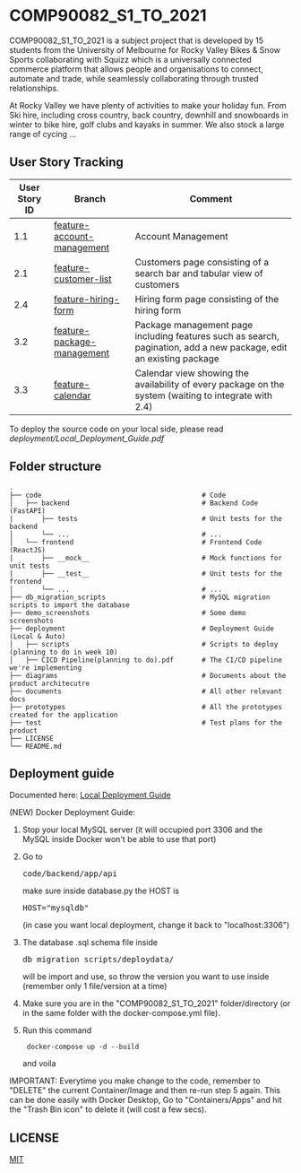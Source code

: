 # COMP90082_S1_TO_2021
COMP90082_S1_TO_2021 is a subject project that is developed by 15 students from the University of Melbourne for Rocky Valley Bikes & Snow Sports collaborating with Squizz which is a universally connected commerce platform that allows people and organisations to connect, automate and trade, while seamlessly collaborating through trusted relationships.

At Rocky Valley we have plenty of activities to make your holiday fun. From Ski hire, including cross country, back country, downhill and snowboards in winter to bike hire, golf clubs and kayaks in summer. We also stock a large range of cycing ...



## User Story Tracking

| User Story ID | Branch | Comment |
|---------------|--------|---------|
| 1.1           |[feature-account-management](https://github.com/ndhngoc91/COMP90082_S1_TO_2021/tree/feature-account)|Account Management|
| 2.1           |[feature-customer-list](https://github.com/ndhngoc91/COMP90082_S1_TO_2021/tree/feature-customer-list)|Customers page consisting of a search bar and tabular view of customers|
| 2.4           |[feature-hiring-form](https://github.com/ndhngoc91/COMP90082_S1_TO_2021/tree/feature-hiring-form)|Hiring form page consisting of the hiring form|
| 3.2           |[feature-package-management](https://github.com/ndhngoc91/COMP90082_S1_TO_2021/tree/feature-package-management)|Package management page including features such as search, pagination, add a new package, edit an existing package         |
| 3.3           |[feature-calendar](https://github.com/ndhngoc91/COMP90082_S1_TO_2021/tree/feature-calendar)|Calendar view showing the availability of every package on the system (waiting to integrate with 2.4)         |

To deploy the source code on your local side, please read *deployment/Local_Deployment_Guide.pdf*


## Folder structure

    .
    ├── code                                        # Code
    │   ├── backend                                 # Backend Code (FastAPI)
    |       ├── tests                               # Unit tests for the backend
    │       └── ...                                 # ...
    │   └── frontend                                # Frontend Code (ReactJS)
    |       ├── __mock__                            # Mock functions for unit tests
    |       ├── __test__                            # Unit tests for the frontend
    │       └── ...                                 # ...
    ├── db_migration_scripts                        # MySQL migration scripts to import the database
    ├── demo_screenshots                            # Some demo screenshots
    ├── deployment                                  # Deployment Guide (Local & Auto)
    │   ├── scripts                                 # Scripts to deploy (planning to do in week 10)
    │   ├── CICD Pipeline(planning to do).pdf       # The CI/CD pipeline we're implementing
    ├── diagrams                                    # Documents about the product architecutre
    ├── documents                                   # All other relevant docs
    ├── prototypes                                  # All the prototypes created for the application
    ├── test                                        # Test plans for the product
    ├── LICENSE
    └── README.md
    
## Deployment guide
  
Documented here: [Local Deployment Guide](https://github.com/ndhngoc91/COMP90082_S1_TO_2021/blob/master/deployment/Local%20Deployment%20Guide.pdf)

(NEW) Docker Deployment Guide:

1. Stop your local MySQL server (it will occupied port 3306 and the MySQL inside Docker won't be able to use that port)
2. Go to <pre>code/backend/app/api</pre> make sure inside database.py the HOST is <pre>HOST="mysqldb"</pre>
(in case you want local deployment, change it back to "localhost:3306")
3. The database .sql schema file inside <pre>db_migration_scripts/deploydata/</pre> will be import and use, so throw the version you want to use inside (remember only 1 file/version at a time)
4. Make sure you are in the "COMP90082_S1_TO_2021" folder/directory (or in the same folder with the docker-compose.yml file).

5. Run this command

        docker-compose up -d --build
   and voila

IMPORTANT: Everytime you make change to the code, remember to "DELETE" the current Container/Image and then re-run step 5 again. This can be done easily with Docker Desktop, Go to "Containers/Apps" and hit the "Trash Bin icon" to delete it (will cost a few secs).

  
## LICENSE
  [MIT](LICENSE)
